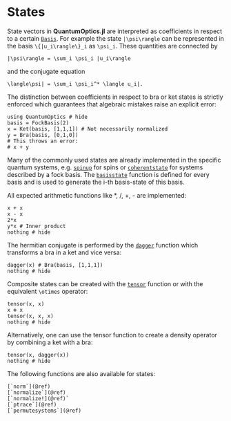 # States

State vectors in **QuantumOptics.jl** are interpreted as coefficients in respect to a certain [`Basis`](@ref). For example the state ``|\psi\rangle`` can be represented in the basis ``\{|u_i\rangle\}_i`` as ``\psi_i``. These quantities are connected by

```@math
|\psi\rangle = \sum_i \psi_i |u_i\rangle
```

and the conjugate equation

```@math
\langle\psi| = \sum_i \psi_i^* \langle u_i|.
```

The distinction between coefficients in respect to bra or ket states is strictly enforced which guarantees that algebraic mistakes raise an explicit error:

```@example states
using QuantumOptics # hide
basis = FockBasis(2)
x = Ket(basis, [1,1,1]) # Not necessarily normalized
y = Bra(basis, [0,1,0])
# This throws an error:
# x + y
```

Many of the commonly used states are already implemented in the specific quantum systems, e.g. [`spinup`](@ref) for spins or [`coherentstate`](@ref) for systems described by a fock basis. The [`basisstate`](@ref) function is defined for every basis and is used to generate the i-th basis-state of this basis.

All expected arithmetic functions like *, /, +, - are implemented:

```@example states
x + x
x - x
2*x
y*x # Inner product
nothing # hide
```

The hermitian conjugate is performed by the [`dagger`](@ref) function which transforms a bra in a ket and vice versa:

```@example states
dagger(x) # Bra(basis, [1,1,1])
nothing # hide
```

Composite states can be created with the [`tensor`](@ref) function or with the equivalent ``\otimes`` operator:

```@example states
tensor(x, x)
x ⊗ x
tensor(x, x, x)
nothing # hide
```

Alternatively, one can use the tensor function to create a density operator by combining a ket with a bra:

```@example states
tensor(x, dagger(x))
nothing # hide
```

The following functions are also available for states:

    [`norm`](@ref)
    [`normalize`](@ref)
    [`normalize!](@ref)`
    [`ptrace`](@ref)
    [`permutesystems`](@ref)
